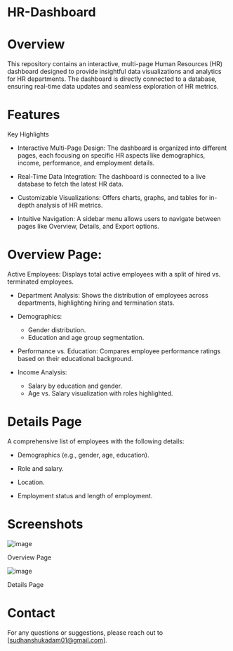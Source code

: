 # HR-Dashboard
# Overview

This repository contains an interactive, multi-page Human Resources (HR) dashboard designed to provide insightful data visualizations and analytics for HR departments. The dashboard is directly connected to a database, ensuring real-time data updates and seamless exploration of HR metrics.

# Features

Key Highlights

- Interactive Multi-Page Design: The dashboard is organized into different pages, each focusing on specific HR aspects like demographics, income, performance, and employment details.

- Real-Time Data Integration: The dashboard is connected to a live database to fetch the latest HR data.

- Customizable Visualizations: Offers charts, graphs, and tables for in-depth analysis of HR metrics.

- Intuitive Navigation: A sidebar menu allows users to navigate between pages like Overview, Details, and Export options.

# Overview Page: 
Active Employees: Displays total active employees with a split of hired vs. terminated employees.

- Department Analysis: Shows the distribution of employees across departments, highlighting hiring and termination stats.

- Demographics:
  - Gender distribution.
  - Education and age group segmentation.

- Performance vs. Education: Compares employee performance ratings based on their educational background.

- Income Analysis:
  - Salary by education and gender.
  - Age vs. Salary visualization with roles highlighted.

# Details Page

A comprehensive list of employees with the following details:
- Demographics (e.g., gender, age, education).

- Role and salary.

- Location.

- Employment status and length of employment.



# Screenshots

![image](https://github.com/user-attachments/assets/7896ea55-a3c1-43dd-99e2-ef02b37bf311)


Overview Page

![image](https://github.com/user-attachments/assets/4db4dc3c-9031-4bd1-a3b1-aea197979169)


Details Page




# Contact

For any questions or suggestions, please reach out to [sudhanshukadam01@gmail.com].
